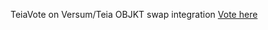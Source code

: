 TeiaVote on Versum/Teia OBJKT swap integration
[Vote here](https://vote.hencommunity.quest/vote/QmQdgL954By1DNuam2abaQd4B8o9UzWaJgrfsK9xjabWQg)
